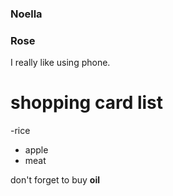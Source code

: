 ### Noella 
### Rose
I really like using phone.
# shopping card list 

-rice
- apple
- meat

don't forget to buy **oil**

